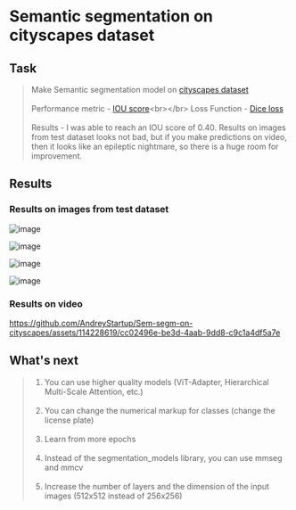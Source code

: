 # Semantic segmentation on cityscapes dataset
## Task
> Make Semantic segmentation model on [cityscapes dataset](https://www.cityscapes-dataset.com/)<br></br>
> Performance metric - [IOU score](https://hasty.ai/docs/mp-wiki/metrics/iou-intersection-over-union#:~:text=To%20define%20the%20term%2C%20in,matches%20the%20ground%20truth%20data.)<br></br>
> Loss Function - [Dice loss](https://paperswithcode.com/method/dice-loss)<br></br>
> Results - I was able to reach an IOU score of 0.40. Results on images from test dataset looks not bad, but if you make predictions on video, then it looks like an epileptic nightmare, so there is a huge room for improvement.

## Results
### Results on images from test dataset
![image](https://github.com/AndreyStartup/Sem-segm-on-cityscapes/assets/114228619/7b638ab7-ceb9-4122-ba6f-b0836fc1c5a6)

![image](https://github.com/AndreyStartup/Sem-segm-on-cityscapes/assets/114228619/5305cf43-62bf-4ddc-9124-eb933586aaad)

![image](https://github.com/AndreyStartup/Sem-segm-on-cityscapes/assets/114228619/77e342cb-bbc6-4261-bcc0-d8cace72e1bd)

![image](https://github.com/AndreyStartup/Sem-segm-on-cityscapes/assets/114228619/35abdf9d-f418-4574-8197-8c25eff1b330)
### Results on video
https://github.com/AndreyStartup/Sem-segm-on-cityscapes/assets/114228619/cc02496e-be3d-4aab-9dd8-c9c1a4df5a7e

## What's next
>1. You can use higher quality models (ViT-Adapter, Hierarchical Multi-Scale Attention, etc.)<br></br>
>2. You can change the numerical markup for classes (change the license plate)<br></br>
>3. Learn from more epochs<br></br>
>4. Instead of the segmentation_models library, you can use mmseg and mmcv<br></br>
>5. Increase the number of layers and the dimension of the input images (512x512 instead of 256x256)
